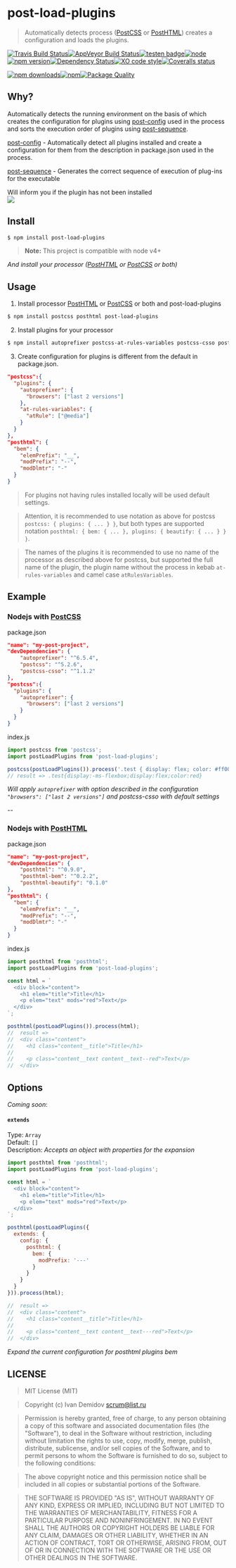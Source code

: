 # post-load-plugins
> Automatically detects process ([PostCSS](https://github.com/postcss/postcss) or [PostHTML](https://github.com/posthtml/posthtml)) creates a configuration and loads the plugins.

[![Travis Build Status](https://img.shields.io/travis/post-org/post-load-plugins.svg?style=flat-square&label=unix)](https://travis-ci.org/post-org/post-load-plugins)[![AppVeyor Build Status](https://img.shields.io/appveyor/ci/post-org/post-load-plugins.svg?style=flat-square&label=windows)](https://ci.appveyor.com/project/post-org/post-load-plugins)[![testen badge](https://img.shields.io/badge/testen-passing-brightgreen.svg?style=flat-square)](https://github.com/egoist/testen)[![node](https://img.shields.io/node/v/post-load-plugins.svg?maxAge=2592000&style=flat-square)]()[![npm version](https://img.shields.io/npm/v/post-load-plugins.svg?style=flat-square)](https://www.npmjs.com/package/post-load-plugins)[![Dependency Status](https://david-dm.org/post-org/post-load-plugins.svg?style=flat-square)](https://david-dm.org/post-org/post-load-plugins)[![XO code style](https://img.shields.io/badge/code_style-XO-5ed9c7.svg?style=flat-square)](https://github.com/sindresorhus/xo)[![Coveralls status](https://img.shields.io/coveralls/post-org/post-load-plugins.svg?style=flat-square)](https://coveralls.io/r/post-org/post-load-plugins)

[![npm downloads](https://img.shields.io/npm/dm/post-load-plugins.svg?style=flat-square)](https://www.npmjs.com/package/post-load-plugins)[![npm](https://img.shields.io/npm/dt/post-load-plugins.svg?style=flat-square)](https://www.npmjs.com/package/post-load-plugins)[![Package Quality](http://npm.packagequality.com/shield/post-load-plugins.svg?style=flat-square)](http://packagequality.com/#?package=post-load-plugins)

## Why?
Automatically detects the running environment on the basis of which creates the configuration for plugins using [post-config](https://github.com/post-org/post-config) used in the process and sorts the execution order of plugins using [post-sequence](https://github.com/GitScrum/post-sequence).

[post-config](https://github.com/post-org/post-config) - Automatically detect all plugins installed and create a configuration for them from the description in package.json used in the process.

[post-sequence](https://github.com/GitScrum/post-sequence) - Generates the correct sequence of execution of plug-ins for the executable

Will inform you if the plugin has not been installed  
![](https://raw.githubusercontent.com/posthtml/posthtml-load-plugins/master/reporting.jpg)

## Install

```bash
$ npm install post-load-plugins 
```
> **Note:** This project is compatible with node v4+

*And install your processor ([PostHTML](https://github.com/posthtml/posthtml) or [PostCSS](https://github.com/postcss/postcss) or both)*  

## Usage

1. Install processor [PostHTML](https://github.com/posthtml/posthtml) or [PostCSS](https://github.com/postcss/postcss) or both and post-load-plugins
```bash
$ npm install postcss posthtml post-load-plugins 
```

2. Install plugins for your processor
```bash
$ npm install autoprefixer postcss-at-rules-variables postcss-csso posthtml-bem posthtml-beautify
```

3. Create configuration for plugins is different from the default in package.json. 
```json
"postcss":{
  "plugins": {
    "autoprefixer": {
      "browsers": ["last 2 versions"]
    },
    "at-rules-variables": {
      "atRule": ["@media"]
    }
  }
},
"posthtml": {
  "bem": {
    "elemPrefix": "__",
    "modPrefix": "--",
    "modDlmtr": "-"
  }
}
```  

> For plugins not having rules installed locally will be used default settings.

> Attention, it is recommended to use notation as above for postcss `postcss: { plugins: { ... } }`, but both types are supported notation `posthtml: { bem: { ... }, plugins: { beautify: { ... } } }`. 

> The names of the plugins it is recommended to use no name of the processor as described above for postcss, but supported the full name of the plugin, the plugin name without the process in kebab `at-rules-variables` and camel case `atRulesVariables`.


## Example
### Nodejs with [PostCSS](https://github.com/postcss/postcss)
package.json
```json
"name": "my-post-project",
"devDependencies": {
    "autoprefixer": "^6.5.4",
    "postcss": "^5.2.6",
    "postcss-csso": "^1.1.2"
},
"postcss":{
  "plugins": {
    "autoprefixer": {
      "browsers": ["last 2 versions"]
    }
  }
}
```
index.js
```js
import postcss from 'postcss';
import postLoadPlugins from 'post-load-plugins';

postcss(postLoadPlugins()).process('.test { display: flex; color: #ff0000;} @charset "utf-8";');
// result => .test{display:-ms-flexbox;display:flex;color:red}
 ```
 *Will apply `autoprefixer` with option described in the configuration `"browsers": ["last 2 versions"]` and postcss-csso with default settings*

 --
 ### Nodejs with [PostHTML](https://github.com/posthtml/posthtml)
package.json
```json
"name": "my-post-project",
"devDependencies": {
    "posthtml": "^0.9.0",
    "posthtml-bem": "^0.2.2",
    "posthtml-beautify": "0.1.0"
},
"posthtml": {
  "bem": {
    "elemPrefix": "__",
    "modPrefix": "--",
    "modDlmtr": "-"
  }
}
```
index.js
```js
import posthtml from 'posthtml';
import postLoadPlugins from 'post-load-plugins';

const html = `
  <div block="content">
    <h1 elem="title">Title</h1>
    <p elem="text" mods="red">Text</p>
  </div>
`;

posthtml(postLoadPlugins()).process(html);
//  result =>
//  <div class="content">
//    <h1 class="content__title">Title</h1>
//
//    <p class="content__text content__text--red">Text</p>
//  </div>
 ```
## Options

*Coming soon*:  
#### `extends`  
Type: `Array`  
Default: `[]`  
Description: *Accepts an object with properties for the expansion*

```js
import posthtml from 'posthtml';
import postLoadPlugins from 'post-load-plugins';

const html = `
  <div block="content">
    <h1 elem="title">Title</h1>
    <p elem="text" mods="red">Text</p>
  </div>
`;

posthtml(postLoadPlugins({
  extends: {
    config: {
      posthtml: {
        bem: {
          modPrefix: '---'
        }
      }
    }
  }
})).process(html);

//  result =>
//  <div class="content">
//    <h1 class="content__title">Title</h1>
//
//    <p class="content__text content__text---red">Text</p>
//  </div>
```
*Expand the current configuration for posthtml plugins bem*

## LICENSE

> MIT License (MIT)

>Copyright (c) Ivan Demidov <scrum@list.ru>

> Permission is hereby granted, free of charge, to any person obtaining a copy
of this software and associated documentation files (the "Software"), to deal
in the Software without restriction, including without limitation the rights
to use, copy, modify, merge, publish, distribute, sublicense, and/or sell
copies of the Software, and to permit persons to whom the Software is
furnished to do so, subject to the following conditions:

> The above copyright notice and this permission notice shall be included in all
copies or substantial portions of the Software.

> THE SOFTWARE IS PROVIDED "AS IS", WITHOUT WARRANTY OF ANY KIND, EXPRESS OR
IMPLIED, INCLUDING BUT NOT LIMITED TO THE WARRANTIES OF MERCHANTABILITY,
FITNESS FOR A PARTICULAR PURPOSE AND NONINFRINGEMENT. IN NO EVENT SHALL THE
AUTHORS OR COPYRIGHT HOLDERS BE LIABLE FOR ANY CLAIM, DAMAGES OR OTHER
LIABILITY, WHETHER IN AN ACTION OF CONTRACT, TORT OR OTHERWISE, ARISING FROM,
OUT OF OR IN CONNECTION WITH THE SOFTWARE OR THE USE OR OTHER DEALINGS IN THE
SOFTWARE.
